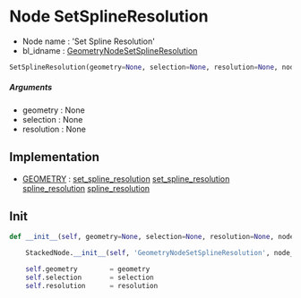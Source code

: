 # Node SetSplineResolution

- Node name : 'Set Spline Resolution'
- bl_idname : [GeometryNodeSetSplineResolution](https://docs.blender.org/api/current/bpy.types.GeometryNodeSetSplineResolution.html)


``` python
SetSplineResolution(geometry=None, selection=None, resolution=None, node_label=None, node_color=None)
```
##### Arguments

- geometry : None
- selection : None
- resolution : None

## Implementation

- [GEOMETRY](/docs/GeoNodes/GEOMETRY.md) : [set_spline_resolution](/docs/GeoNodes/socket_GEOMETRY.md#set_spline_resolution) [set_spline_resolution](/docs/GeoNodes/socket_GEOMETRY.md#set_spline_resolution) [spline_resolution](/docs/GeoNodes/socket_GEOMETRY.md#spline_resolution) [spline_resolution](/docs/GeoNodes/socket_GEOMETRY.md#spline_resolution)

## Init

``` python
def __init__(self, geometry=None, selection=None, resolution=None, node_label=None, node_color=None):

    StackedNode.__init__(self, 'GeometryNodeSetSplineResolution', node_label=node_label, node_color=node_color)

    self.geometry        = geometry
    self.selection       = selection
    self.resolution      = resolution
```
